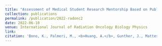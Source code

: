 ```yaml
---
title: "Assessment of Medical Student Research Mentorship Based on Publications in ASTRO Journals."
collection: publications
permalink: /publication/2022-radonc2
date: 2022-06-10
venue: International Journal of Radiation Oncology Biology Physics
link: 
citation: 'Bono, K., Palmeri, M., <b>Huang, A.</b>, Gunther, J., Mattes, M. (2022). Assessment of Medical Student Research Mentorship Based on Publications in ASTRO Journals. <i>International Journal of Radiation Oncology Biology Physics.</i> (accepted abstract)'
---
```

